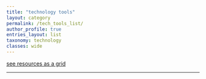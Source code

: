 ```yaml
---
title: "technology tools"
layout: category
permalink: /tech_tools_list/
author_profile: true
entries_layout: list
taxonomy: technology
classes: wide
---
```


[see resources as a grid](/tech_tools/)

<hr>
